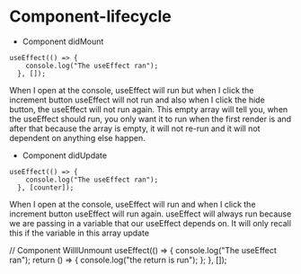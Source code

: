 # Component-lifecycle

- Component didMount

```
useEffect(() => {
    console.log("The useEffect ran");
  }, []);
```

When I open at the console, useEffect will run but when I click the increment button useEffect will not run and also when I click the hide button, the useEffect will not run again. This empty array will tell you, when the useEffect should run, you only want it to run when the first render is and after that because the array is empty, it will not re-run and it will not dependent on anything else happen.

- Component didUpdate

```
useEffect(() => {
    console.log("The useEffect ran");
  }, [counter]);
```

When I open at the console, useEffect will run and when I click the increment button useEffect will run again. useEffect will always run because we are passing in a variable that our useEffect depends on. It will only recall this if the variable in this array update

// Component WilllUnmount
useEffect(() => {
console.log("The useEffect ran");
return () => {
console.log("the return is run");
};
}, []);
